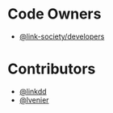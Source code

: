 # Code Owners

 - [@link-society/developers](https://github.com/orgs/link-society/teams/developers)

# Contributors

 - [@linkdd](https://github.com/linkdd)
 - [@lvenier](https://github.com/lvenier)

